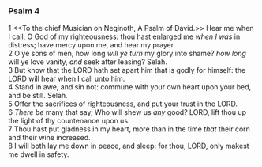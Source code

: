 ### Psalm 4

1 <<To the chief Musician on Neginoth, A Psalm of David.>> Hear me when I call, O God of my righteousness: thou hast enlarged me *when I was* in distress; have mercy upon me, and hear my prayer.  
2 O ye sons of men, how long *will ye turn* my glory into shame? *how long* will ye love vanity, *and* seek after leasing? Selah.  
3 But know that the LORD hath set apart him that is godly for himself: the LORD will hear when I call unto him.  
4 Stand in awe, and sin not: commune with your own heart upon your bed, and be still. Selah.  
5 Offer the sacrifices of righteousness, and put your trust in the LORD.  
6 *There be* many that say, Who will shew us *any* good? LORD, lift thou up the light of thy countenance upon us.  
7 Thou hast put gladness in my heart, more than in the time *that* their corn and their wine increased.  
8 I will both lay me down in peace, and sleep: for thou, LORD, only makest me dwell in safety.  
